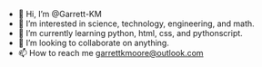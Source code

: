 - 👋 Hi, I’m @Garrett-KM
- 👀 I’m interested in science, technology, engineering, and math.
- 🌱 I’m currently learning python, html, css, and pythonscript.
- 💞️ I’m looking to collaborate on anything.
- 📫 How to reach me garrettkmoore@outlook.com

<!---
Garrett-KM/Garrett-KM is a ✨ special ✨ repository because its `README.md` (this file) appears on your GitHub profile.
You can click the Preview link to take a look at your changes.
--->
